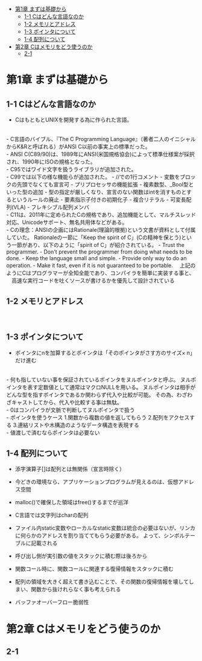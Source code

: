 - [第1章 まずは基礎から](#第1章-まずは基礎から)
  - [1-1 Cはどんな言語なのか](#1-1-cはどんな言語なのか)
  - [1-2 メモリとアドレス](#1-2-メモリとアドレス)
  - [1-3 ポインタについて](#1-3-ポインタについて)
  - [1-4 配列について](#1-4-配列について)
- [第2章 Cはメモリをどう使うのか](#第2章-cはメモリをどう使うのか)
  - [2-1](#2-1)
# 第1章 まずは基礎から

## 1-1 Cはどんな言語なのか

- CはもともとUNIXを開発する為に作られた言語。 
<br>
- C言語のバイブル、『The C Programming Language』（著者二人のイニシャルからK&Rと呼ばれる）がANSI C以前の事実上の標準だった。
<br>
- ANSI C(C89/90)は、1989年にANSI(米国規格協会)によって標準仕様案が採択され、1990年にISOの規格となった。
<br>
- C95ではワイド文字を扱うライブラリが追加された。
<br>
- C99では以下の様な機能らが追加された。
    - //での1行コメント
    - 変数をブロックの先頭でなくても宣言可
    - プリプロセッサの機能拡張
    - 複素数型、_Bool型といった型の追加
    - 型の指定が厳しくなり、宣言のない関数はintを消すものとするというルールの廃止
    - 要素指示子付きの初期化子
    - 複合リテラル
    - 可変長配列(VLA)
    - フレキシブル配列メンバ
<br>
- C11は、2011年に定められたCの規格であり、追加機能として、マルチスレッド対応、Unicodeサポート、無名共用体などがある。
<br>
- Cの理念：ANSIの企画にはRationale(理論的根拠)という文書が資料として付属していた。
  Rationaleの一節に「Keep the spirit of C」(Cの精神を保とう)という一節があり、以下のように「spirit of C」が紹介されている。
    - Trust the programmer.
    - Don't prevent the programmer from doing what needs to be done.
    - Keep the language small and simple.
    - Provide only way to do an operation.
    - Make it fast, even if it is not guaranteed to be portable.
　上記のようにCはプログラマーが全知全能であり、コンパイラを簡単に実装する事と、
　高速な実行コードを吐くソースが書けるかを優先して設計されている
<br>

## 1-2 メモリとアドレス
<br>

## 1-3 ポインタについて

- ポインタにnを加算するとポインタは「そのポインタがさす方のサイズ× n」だけ進む
<br>
- 何も指していない事を保証されているポインタをヌルポインタと呼ぶ。
  ヌルポインタを表す定数値として通常はマクロNULLを用いる。
  ヌルポインタは相手がどんな型を指すポインタであるか関わらず代入や比較が可能。
  その為、わざわざキャストしてから、代入や比較する事は無駄。　
<br>
- 0はコンパイラが文脈で判断してヌルポインタで扱う
<br>
- ポインタを使うケース
  1.関数から複数の値を返してもらう
  2.配列をアクセスする
  3.連結リストや木構造のようなデータ構造を表現する
<br>
- 値渡しで済むならポインタは必要ない
<br>

## 1-4 配列について

- 添字演算子[]は配列とは無関係（宣言時除く）

- 今どきの環境なら、アプリケーションプログラムが見えるのは、仮想アドレス空間

- malloc()で確保した領域はfree()するまでが巡洋

- C言語では文字列はcharの配列

- ファイル内static変数やローカルなstatic変数は統合の必要はないが、リンカに何らかのアドレスを割り当ててもらう必要がある。
よって、シンボルテーブルに記載される

- 呼び出し側が実引数の値をスタックに積む際は後ろから

- 関数コール時に、関数コールに関連する復帰情報をスタックに積む

- 配列の領域を大きく超えて書き込むことで、その関数の復帰情報を壊してしまい、関数から抜けれらなく事も考えられる

- バッファオーバーフロー脆弱性

# 第2章 Cはメモリをどう使うのか

## 2-1
